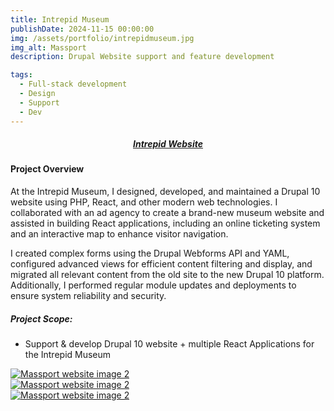 ```yaml
---
title: Intrepid Museum
publishDate: 2024-11-15 00:00:00
img: /assets/portfolio/intrepidmuseum.jpg
img_alt: Massport
description: Drupal Website support and feature development

tags:
  - Full-stack development
  - Design
  - Support
  - Dev
---
```


##### <div><center><a class="highlight highlight-bb content-center" href="http://www.intrepidmuseum.org">Intrepid Website</a></center></div>

#### Project Overview

At the Intrepid Museum, I designed, developed, and maintained a Drupal 10 website using PHP, React, and other modern web technologies. I collaborated with an ad agency to create a brand-new museum website and assisted in building React applications, including an online ticketing system and an interactive map to enhance visitor navigation. 

I created complex forms using the Drupal Webforms API and YAML, configured advanced views for efficient content filtering and display, and migrated all relevant content from the old site to the new Drupal 10 platform. Additionally, I performed regular module updates and deployments to ensure system reliability and security.

##### Project Scope:

- Support & develop Drupal 10 website + multiple React Applications for the Intrepid Museum

<script type="module" src="../../../scripts/fslightbox.js"></script>

<div class="container mx-auto space-y- lg:space-y-0 lg:gap-3 lg:grid lg:grid-cols-3">
  <div class="w-full rounded hover:opacity-50">
      <a data-fslightbox href="https://i.imgur.com/k1kFLsW.png"><img src="/assets/portfolio/intrepid.png" alt="Massport website image 2"></a>
  </div>
  <div class="w-full rounded hover:opacity-50">
      <a data-fslightbox href="https://i.imgur.com/BmtZwAD.png"><img src="/assets/portfolio/massport_2.png" alt="Massport website image 2"></a>
  </div>
  <div class="w-full rounded hover:opacity-50">
      <a data-fslightbox href="https://i.imgur.com/veQCCbb.jpeg"><img src="/assets/portfolio/massport_3.png" alt="Massport website image 2"></a>
  </div>
  <div class="w-full rounded hover:opacity-50">
      <a data-fslightbox href="https://i.imgur.com/zgMMTf9.jpeg"><img src="/assets/portfolio/massport_5.jpg" alt=""></a>
  </div>
</div>

